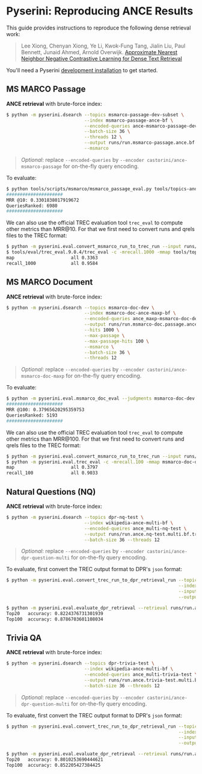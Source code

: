 # Pyserini: Reproducing ANCE Results

This guide provides instructions to reproduce the following dense retrieval work:

> Lee Xiong, Chenyan Xiong, Ye Li, Kwok-Fung Tang, Jialin Liu, Paul Bennett, Junaid Ahmed, Arnold Overwijk. [Approximate Nearest Neighbor Negative Contrastive Learning for Dense Text Retrieval](https://arxiv.org/pdf/2007.00808.pdf)

You'll need a Pyserini [development installation](https://github.com/castorini/pyserini#development-installation) to get started.


## MS MARCO Passage

**ANCE retrieval** with brute-force index:
```bash
$ python -m pyserini.dsearch --topics msmarco-passage-dev-subset \
                             --index msmarco-passage-ance-bf \
                             --encoded-queries ance-msmarco-passage-dev-subset \
                             --batch-size 36 \
                             --threads 12 \
                             --output runs/run.msmarco-passage.ance.bf.tsv \
                             --msmarco
```
> _Optional_: replace `--encoded-queries` by `--encoder castorini/ance-msmarco-passage`
> for on-the-fly query encoding.


To evaluate:
```bash
$ python tools/scripts/msmarco/msmarco_passage_eval.py tools/topics-and-qrels/qrels.msmarco-passage.dev-subset.txt runs/run.msmarco-passage.ance.bf.tsv
#####################
MRR @10: 0.3301838017919672
QueriesRanked: 6980
#####################
```

We can also use the official TREC evaluation tool `trec_eval` to compute other metrics than MRR@10. 
For that we first need to convert runs and qrels files to the TREC format:

```bash
$ python -m pyserini.eval.convert_msmarco_run_to_trec_run --input runs/run.msmarco-passage.ance.bf.tsv --output runs/run.msmarco-passage.ance.bf.trec
$ tools/eval/trec_eval.9.0.4/trec_eval -c -mrecall.1000 -mmap tools/topics-and-qrels/qrels.msmarco-passage.dev-subset.txt runs/run.msmarco-passage.ance.bf.trec
map                   	all	0.3363
recall_1000           	all	0.9584
```

## MS MARCO Document

**ANCE retrieval** with brute-force index:
```bash
$ python -m pyserini.dsearch --topics msmarco-doc-dev \
                             --index msmarco-doc-ance-maxp-bf \
                             --encoded-queries ance_maxp-msmarco-doc-dev \
                             --output runs/run.msmarco-doc.passage.ance-maxp.txt \
                             --hits 1000 \
                             --max-passage \
                             --max-passage-hits 100 \
                             --msmarco \
                             --batch-size 36 \
                             --threads 12
```
> _Optional_: replace `--encoded-queries` by `--encoder castorini/ance-msmarco-doc-maxp`
> for on-the-fly query encoding.

To evaluate:
```bash
$ python -m pyserini.eval.msmarco_doc_eval --judgments msmarco-doc-dev --run runs/run.msmarco-doc.passage.ance-maxp.txt
#####################
MRR @100: 0.37965620295359753
QueriesRanked: 5193
#####################
```

We can also use the official TREC evaluation tool `trec_eval` to compute other metrics than MRR@100. 
For that we first need to convert runs and qrels files to the TREC format:

```bash
$ python -m pyserini.eval.convert_msmarco_run_to_trec_run --input runs/run.msmarco-doc.passage.ance-maxp.txt --output runs/run.msmarco-doc.passage.ance-maxp.trec
$ python -m pyserini.eval.trec_eval -c -mrecall.100 -mmap msmarco-doc-dev runs/run.msmarco-doc.passage.ance-maxp.trec
map                   	all	0.3797
recall_100            	all	0.9033
```

## Natural Questions (NQ)

**ANCE retrieval** with brute-force index:

```bash
$ python -m pyserini.dsearch --topics dpr-nq-test \
                             --index wikipedia-ance-multi-bf \
                             --encoded-queires ance_multi-nq-test \
                             --output runs/run.ance.nq-test.multi.bf.trec \
                             --batch-size 36 --threads 12
```
> _Optional_: replace `--encoded-queries` by `--encoder castorini/ance-dpr-question-multi`
> for on-the-fly query encoding.

To evaluate, first convert the TREC output format to DPR's `json` format:

```bash
$ python -m pyserini.eval.convert_trec_run_to_dpr_retrieval_run --topics dpr-nq-test \
                                                                --index wikipedia-dpr \
                                                                --input runs/run.ance.nq-test.multi.bf.trec \
                                                                --output runs/run.ance.nq-test.multi.bf.json

$ python -m pyserini.eval.evaluate_dpr_retrieval --retrieval runs/run.ance.nq-test.multi.bf.json --topk 20 100
Top20	accuracy: 0.8224376731301939
Top100	accuracy: 0.8786703601108034
```

## Trivia QA

**ANCE retrieval** with brute-force index:

```bash
$ python -m pyserini.dsearch --topics dpr-trivia-test \
                             --index wikipedia-ance-multi-bf \
                             --encoded-queries ance_multi-trivia-test \
                             --output runs/run.ance.trivia-test.multi.bf.trec \
                             --batch-size 36 --threads 12
```
> _Optional_: replace `--encoded-queries` by `--encoder castorini/ance-dpr-question-multi`
> for on-the-fly query encoding.

To evaluate, first convert the TREC output format to DPR's `json` format:

```bash
$ python -m pyserini.eval.convert_trec_run_to_dpr_retrieval_run --topics dpr-trivia-test \
                                                                --index wikipedia-dpr \
                                                                --input runs/run.ance.trivia-test.multi.bf.trec \
                                                                --output runs/run.ance.trivia-test.multi.bf.json

$ python -m pyserini.eval.evaluate_dpr_retrieval --retrieval runs/run.ance.trivia-test.multi.bf.json --topk 20 100
Top20	accuracy: 0.8010253690444621
Top100	accuracy: 0.852205427384425

```
